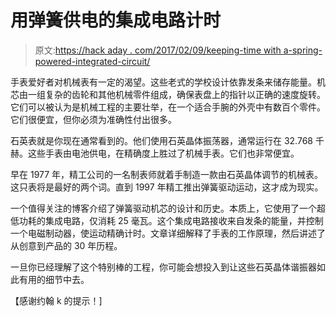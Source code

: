 # 用弹簧供电的集成电路计时

> 原文:[https://hack aday . com/2017/02/09/keeping-time with a-spring-powered-integrated-circuit/](https://hackaday.com/2017/02/09/keeping-time-with-a-spring-powered-integrated-circuit/)

手表爱好者对机械表有一定的渴望。这些老式的学校设计依靠发条来储存能量。机芯由一组复杂的齿轮和其他机械零件组成，确保表盘上的指针以正确的速度旋转。它们可以被认为是机械工程的主要壮举，在一个适合手腕的外壳中有数百个零件。它们很便宜，但你必须为准确性付出很多。

石英表就是你现在通常看到的。他们使用石英晶体振荡器，通常运行在 32.768 千赫。这些手表由电池供电，在精确度上胜过了机械手表。它们也非常便宜。

早在 1977 年，精工公司的一名制表师就着手制造一款由石英晶体调节的机械表。这只表将是最好的两个词。直到 1997 年精工推出弹簧驱动运动，这才成为现实。

一个值得关注的博客介绍了弹簧驱动机芯的设计和历史。本质上，它使用了一个超低功耗的集成电路，仅消耗 25 毫瓦。这个集成电路接收来自发条的能量，并控制一个电磁制动器，使运动精确计时。文章详细解释了手表的工作原理，然后讲述了从创意到产品的 30 年历程。

一旦你已经理解了这个特别棒的工程，你可能会想投入到让这些石英晶体谐振器如此有用的细节中去。

【感谢约翰 k 的提示！]